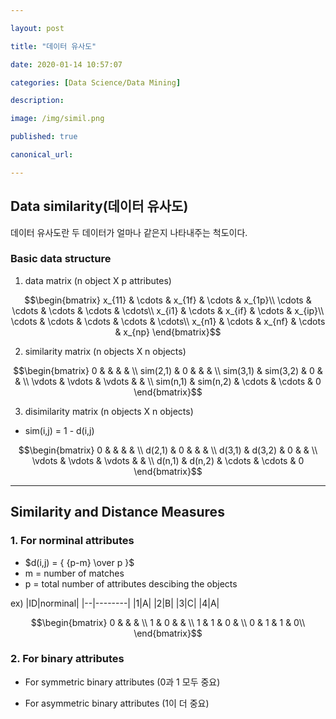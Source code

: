 ```yaml
---

layout: post

title: "데이터 유사도"

date: 2020-01-14 10:57:07

categories: [Data Science/Data Mining]

description:

image: /img/simil.png

published: true

canonical_url:

---
```


## Data similarity(데이터 유사도)

데이터 유사도란 두 데이터가 얼마나 같은지 나타내주는 척도이다.

### Basic data structure
1. data matrix (n object X p attributes)

$$\begin{bmatrix}
x_{11} & \cdots & x_{1f} & \cdots & x_{1p}\\
\cdots & \cdots & \cdots & \cdots & \cdots\\
x_{i1} & \cdots & x_{if} & \cdots & x_{ip}\\
\cdots & \cdots & \cdots & \cdots & \cdots\\
x_{n1} & \cdots & x_{nf} & \cdots & x_{np}
\end{bmatrix}$$

2. similarity matrix (n objects X n objects)

$$\begin{bmatrix}
0 &  &  &  & \\
sim(2,1) & 0 &  &  & \\
sim(3,1) & sim(3,2) & 0 &  & \\
\vdots & \vdots & \vdots &  & \\
sim(n,1) & sim(n,2) & \cdots & \cdots & 0
\end{bmatrix}$$

3. disimilarity matrix (n objects X n objects)

- sim(i,j) = 1 - d(i,j)

$$\begin{bmatrix}
0 &  &  &  & \\
d(2,1) & 0 &  &  & \\
d(3,1) & d(3,2) & 0 &  & \\
\vdots & \vdots & \vdots &  & \\
d(n,1) & d(n,2) & \cdots & \cdots & 0
\end{bmatrix}$$

----------------------------------------------

## Similarity and Distance Measures

### 1. For norminal attributes
- $d(i,j) = { {p-m} \over p }$
- m = number of matches
- p = total number of attributes descibing the objects

ex)
|ID|norminal|
|--|--------|
|1|A|
|2|B|
|3|C|
|4|A|                               

$$\begin{bmatrix}
0 &  &  &  \\
1 & 0 &  &  \\
1 & 1 & 0 & \\
0 & 1 & 1 & 0\\
\end{bmatrix}$$

### 2. For binary attributes

- For symmetric binary attributes (0과 1 모두 중요)

- For asymmetric binary attributes (1이 더 중요)
